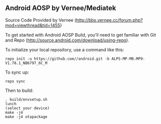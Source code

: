 Android AOSP by Vernee/Mediatek
-------------------------------

Source Code Provided by Vernee (http://bbs.vernee.cc/forum.php?mod=viewthread&tid=1455)

To get started with Android AOSP Build, you'll need to get familiar with  Git and Repo (http://source.android.com/download/using-repo).

To initialize your local repository, use a command like this:

    repo init -u https://github.com//android.git -b ALPS-MP-M0.MP9-V1.78.1_NB6797_6C_M

To sync up:

    repo sync

Then to build:

	. build/envsetup.sh
	lunch 
	(select your device)
	make -j4
	make -j4 otapackage
